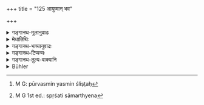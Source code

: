 +++
title = "125 आयुष्मान् भव"

+++

<details><summary>गङ्गानथ-मूलानुवादः</summary>

On saluting, the Brāhmaṇa should he answered with the words ‘Be long lived, O Gentle One’; and at the end of his name the vowel “a,” which occurs at the end of the consonant, should be pronounced ultra long.—(125)


nanu mārtaṇḍa ityatra mārtaśabdāntyāc takārākāraḥ sa ādiryasyetyanyapadārtho durlabha iti cenna | ekasminneva samudāyatvāropeṇa tadavayavatvāropeṇa ca tadupapatteḥ ||
</details>

<details><summary>मेधातिथिः</summary>

अभिवादने कृते प्रत्यभिवादः पित्राभिवादयिता एवं वाच्यः **आयुष्मान् भव सौमेति** । इत्य्शब्दः प्रकारे । आयुष्मान् एधि दीर्घायुर् भूयाश् चिरञ्जीवेत्य् एवमादिशब्दपरिग्रहः शिष्टाचारप्रसिद्धो भवति ।

- **अकारश् चास्य** प्रत्यभिवाद्यस्य यन् नाम तदन्ते यो ऽकारः स **प्लुतः** कर्तव्यः । प्लुत इति त्रिमात्रस्य संज्ञा । अकारग्रहणम् इकारादीनाम् अपि प्रदर्शनार्थम् । अजपेक्षम् एव चान्तत्वं द्रष्टव्यम् । व्यज्ञनान्तस्यापि यो ऽन्त्यः स्वरस् तस्य भवति । **पूर्वाक्षर** एव प्लुतभाविनो ऽकारस्य विशेषणम् एतत् । **अक्षरम्** अत्र व्यञ्जनम् । तत्र पूर्वश्लिष्टः[^३५७] स एवम् उच्यते । एतद् उक्तं भवति । पूर्व एव नागन्तुर् **अकारः प्लुतः** कर्तव्यः । किं तर्हि, य एव नाम्नि विद्यते स एव प्लावयितव्यः । 


[^३५७]:
     M G: pūrvasmin yasmin śliṣṭaḥ

- सर्वं चैतद् एवं व्याख्यानं भगवतः पाणिनेः स्मृतिसामर्थ्येन[^३५८] । शब्दार्थप्रयोगे च मन्वादिभ्यो ऽधिकतरः प्रामाण्ये भगवान् पाणिनिः । स च "प्रत्यभिवादे ऽशूद्रे" (पाण् ८.२.८३) टेः प्लुतिं स्मरति । टिशब्देन यो ऽन्त्योच् तदादिशब्दरूपम् उच्यते । 


[^३५८]:
     M G 1st ed.: spṛśati sāmarthyena

- **विप्र**ग्रहणम् अविवक्षितम् । क्षत्रियादीनाम् अप्य् एष एव विधिः । स्मृत्यन्तरसमाचारो ह्य् एवम् एव स्थितः । न चैषां विध्यन्तरम् अस्ति । अत्रोदाहरणम् "आयुष्मान् देवदत्त३" । व्यञ्जनान्तस्य "आयुष्मान् एधि सोमशर्म३न्" ॥ २.१२५ ॥
</details>

<details><summary>गङ्गानथ-भाष्यानुवादः</summary>

On salutation having been done, the answering greeting should be made by the Father to the accoster, with the words—‘Be long-lived, Oh Gentle One.’ The particle ‘*iti*’ in the text is meant to show that the preceding words constitute the formula. The use of such expressions also as (*a*) ‘*āyuṣmān edhi*,’ ' Prosper O Long-lived One,’ (*b*) ‘*dīrghāyurbhūyāh*,’ ‘Be long-lived,’ (*c*) ‘*cirañjīva*,’ ‘Live long’—is permitted by the usage of cultured men.

‘*The vowel* “a”’—which occurs at the end of the name of the person whose salutation is answered—‘*should be pronounced ultra-long*.’ The term ‘*pluta*,’ ‘ultra-long,’ stands for the vowel that is drawn out to the length of three moras. The vowel ‘a’ is mentioned only by way of illustration; it stands for ‘i’ and other vowels also. The ‘*end*’ spoken of in the text is in relation to the vowels only; so that in the case of names ending in consonants also, the lengthening applies to the vowel that happens to be the *last*, ‘at the end.’ The term ‘*pūrvākṣaraḥ*’ qualities the ‘vowel *a*,’ which is to be lengthened; and ‘*akṣara*’ here stands for the *consonant*; and the compound means ‘that vowel of which the preceding syllable is a consonant’; *i.e*., the vowel occurring along with the consonant. What is meant is that it is the vowel ‘a’ already there tbat is to be lengthened, and not any such vowel as might be added; that is, the vowel that is already present in the name is to be lengthened out.

All this explanation is in accordance with the rules of the revered Pāṇini; as in the matter of the use of words and their meaning, the revered Pāṇini is more authoritative than Manu and other writers. And Pāṇini has laid down (in 8.2.83) that ‘in answering tile greeting of a non-śūdra, the *ṭi* should be ultra-long and the name ‘*ṭi*’ is given to that syllable of which the last vowel forms the beginning (which in tho present case is the ‘*a*,’ which is regarded as a part of itself and hence ‘having the last vowel for its beginning’). No significance is meant to be attached to the specification of the ‘*Brāhmaṇa*’ in the present verse; as what is here prescribed is applicable to the
*Kṣatriya* and others also. The usage sanctioned by other Smṛtis is also
the same, and no separate rules are laid down for these other castes.

As an example we have such expressions as ‘Be long-lived, O Devaḍattā’; and one containing a name ending in consonant,—‘Be long lived, O Somaśarmān.’—(125)
</details>

<details><summary>गङ्गानथ-टिप्पन्यः</summary>

Buhler adopts the reading ‘*pūrvākṣaraplutaḥ*’, which is given by Nandana, and mentioned by Nārāyaṇa. The meaning, according to this, as Buhler remarks, is that the name Devadatta should be pronounced as ‘Devadattā.’ Medhātithi and Kullūka adopt the reading ‘*pūrvākṣaraḥ plutaḥ*,’ under which the meaning is that ‘the vowel *a*, which occurs at the end of the consonant, should be pronounced ultra-long.’ “According to this interpretation,” says Buhler, “Manu’s rule agrees with Āpastamba and Pāṇinī (8-2-88). Govindarāja and Rāghavānanda go far off the mark.”

Several commentators note that ‘*vipraḥ*’ includes all the twice-born persons.

*Medhātithi* (p. 182, 1. 4)—‘*Tatra pūrvasmin &c*.’—Kullūka’s expounding
of the compound is simpler—‘*pūrvam*’
*nāmagatam*—‘*akṣaram*’—*vyāñjanam—saṃśliṣṭam yasya sa pūrvākṣaraḥ*.’

*Ibid*, (p. 182, 1. 8)—‘*Bhagavān Paṇinīḥ*’—This refers to the sūtra
‘*acontyādi ṭi*’ which defines the ‘ṭi’ as ‘that which has for its beginning the last among the vowels’; and the example given in
*Siddhāntakaumudī* under Sūtra 8.283 is, *Āyuṣmān bhava Devadattā*’;
from which it is clear that the name ‘ṭi’ is applicable to the vowel ‘a’ in ‘tta’ and it is ‘*tadādi*’—having for its beginning the last of the vowels—in the sense that it ends in itself, it being regarded as its own constituent part, according to *Śabdenduśekhara*, which has the following note—

> nanu mārtaṇḍa ityatra mārtaśabdāntyāc takārākāraḥ sa > ādiryasyetyanyapadārtho durlabha iti cenna \| ekasminneva > samudāyatvāropeṇa tadavayavatvāropeṇa ca tadupapatteḥ \|\|

This verse is quoted in *Parāśaramādhava* (Ācāra, p. 297), which adds the following notes:—The compound ‘*pūrvākṣaraḥ*’ is to be expounded as
*pūrvara akṣaram yasya*; and the ‘*purvam akṣaram*’, ‘preceding
syllable,’ in a name is the consonant, since a vowel can not be ‘preceded’ by another vowel; hence the meaning comes to be that the vowel at the end of the final consonant should be pronounced ultra-long. The term ‘*akṣaraḥ*’ stands for all vowels that may occur at the end of a name \[This is exactly what Medhātithi and Kullūka have said\]; the text could not have meant the vowel ‘a’ only; as it is not possible for all names to end in that vowel. Thus the formula comes to be—‘*āyuṣmān bhava saumya Devadattā*.’

It is quoted in *Madanapārijāta* (p. 26), which supplies three different explanations:—At the end of the words ‘*āyuṣmān bhava saumya*,’ the name of the saluter should be pronounced—‘*Viṣṇuśarman*’; (*a*) at the end of the name an ‘a’ should be pronounced, and of this ‘a,’ the ‘*pūrvasvaraḥ*,’ the preceding syllable,’.should be ultra-long. The masculine form ‘*akṣaraḥ*’ is a Vedic archaism, \[ the right form being ‘*akṣaram*’\]. Though the syllable ‘preceding’ (the ‘a’ pronounced after the name ‘*Viṣṇuśarman*’) would be ‘n,’ yet inasmuch as the consonant could not be pronounced ‘ultra-long,’ the term ‘preceding syllable’ would apply in this case to ‘a’ that is contained in the name \[ *i.e*. the ‘a’ after ‘m’\]; and it is this ‘a’ that would be pronounced ultra-long \[The formula thus being ‘*āyuṣmān bhava saumya Viṣṇuśarmā3n*’\].—(&) ‘*Pūrvākṣaram plutam*’ is another reading, in which case the construction is all light \[and there is no archaism\]; the meaning being that ‘the preceding syllable is to be pronounced ultra-long.’—(*c*) Or, the sentence ‘*akāraśchāsya nāmno’nte*’ may be explained as follows:—The vowel ‘a’ (*ākāraḥ*) that appears at the end of ‘his’ (‘asya’, the saluter’s) ‘name’ (‘*nāmnaḥ*’)—‘a’ mentioned only by way of illustration, any vowel at the end of the name being meant,—is what is qualified by the qualifying word ‘*pūrvākṣaraḥ*’—which means, in this case,—*that which has the syllables, akṣaram, in the name* ‘*preceding*’—‘*pūrvāṇi*,’—*itself*; and such a vowel should be pronounced ultra-long,—and no other ‘a’, either in the name itself, or added after the name.

The formula, according to all these explanations, is ‘*āyuṣmān bhava saumya Devadattā3*.’ This is not accepted by *Vīramitrodaya* (Saṃskāra p. 452), which would omit the word ‘*saumya*,’ which in Manu’s text, it takes as standing for the name of the saluter; so that the formula according to it would be ‘*āyuṣmān bhava Devadattā3*.’ It argues that if we don’t take the word ‘*saumya*’ as standing for the name, we would have to seek elsewhere for the injunction for *pronouncing the name* in regard to which the second half prescribes the ultra-elongation of the final ‘a.’—As regards the second line of the verse, it takes it to mean that, ‘the *a* tliat appears at the end of the saluter’s name should be pronounced ultra-long;—and adds that the vowel ‘*a*’ here stands for vowels in general; as all names do not, and cannot end in ‘*a*’, in the case of names ending in consonants also, fhe syllable to be ultra-elongated would be the *last of the vmvels* contained in the name; it is clear from Pāṇini’s rule that the ‘*ṭi*’ syllable is to be so pronounced (see *note*, above)—and it is the last *vowel* that is called ‘*ṭi*’.—In the compound *pūrvākṣaraḥ* ‘*akṣara*’ means *consonant*, and the compound means ‘that which has a consonant immediately preceding it’; so that the text comes to mean that ‘the vowel that has a consonant immediately preceding it should *not* be separated from the consonant and then pronounced ultra-long; it should be pronounced along with the consonant.’ It concludes that this explanation is in agreement with Medhātithi and several others. According to this view the formulas would be—(*a*) ‘*āyuṣmān bhava Devadattā3*’ (where the name ends in a vowel) and (*b*) ‘*āyuṣmān bhava Somaśarmā3n*,’ where the name ends in a consonant.

The same work goes on to add that Haradatta has adopted the reading ‘*pūrvākṣaraplutaḥ*’ (see note above) and has explained the verse as follows:—At the end of the name is to be pronounced an additional ‘*a*’—over and above the syllables in the name itself,—and this additional ‘*a*’—is to be ‘*pūrvākṣaraplutaḥ*,’—*i. e*., ‘having its preceding syllable—*i. e., vowel*—ultra-long’;—*i. e*., the vowel preceding the additional ‘*a*’ should be ultra-long; and this may be done also where consonants may be intervening between the two. Thus in the case of there being no intervening consonant, the formula would be
*āyuṣmān bhava saumya Devadattā3*,’ while in that of there being an
intervening consonant, it would be *āyuṣmān bhava saumya Agnichi3da*’ (where the consnant, ‘*d*’ intervenes between the additional ‘*a*’ at the end, and the vowel ‘*i*’ preceding it.)

It further adds that the term ‘*vipraḥ*’ includes the *Kṣatriya* and others also, as is clear from the fact that in grammar we find rules (*a*) making the ultra-elongation of the final vowel *optional* in the case of the saluter being a *Kṣatriya* or a *Vaiśya*, and also (*b*) prohibiting the elongation in the case of the saluter being a *woman* or a *Śūdra*.

This work quotes Medhātithi to the effect that the words in the text ‘*āyuṣmān bhava saumya*’ are meant to be purely illustrative, and it is not meant that these should be the very words used; it is thus that even such returns become permissible as—‘*āyuṣmānedhi*,’ ‘*dīrghāyurbhūyāḥ*,’ ‘*cirañjīva*’ and others that are in common use among cultured people.

This verse is quoted also in *Nirṇayasindhu* (p. 191), where ‘*pūrvākṣaraḥ*’ is explained as referring to the letter preceding the ‘n’ in ‘*śarman*’;—and in *Aparārka* (p, 53), which adds the following note:—The ‘*akāra*’ here stands for the final vowel in the name of the saluter; hence whichever. vowel occurs at the end of the name should be pronounced ultra-long; hence ‘*pūrvākṣaraḥ*’ means ‘that which is preceded by a syllable’; this syllable preceding the final vowel must be a consonant. Hence the meaning is that the vowel, along with the consonant, should be pronounced ultra-long. It does not mean that an additional ‘a’ is to be added at the end of the name.

It is quoted in *Smṛticandrikā* (Saṃskāra, p. 98), which adds the following notes:—The vowel ‘*a*’ here stands for any vowel that occurs at the end of a name; there is no such rule as that every name must end in ‘a’; hence the elongation pertains to the vowel that occurs at the end of a name; and it does not mean that an additional ‘*a*’ has to be added at the end of every name.

It is quoted also in *Saṃskāramayūkha* (p. 46), which has the same remarks regarding the vowel ‘*a*’; it adds:—According to some people, the title ‘*śarman*’ also has to be pronounced; so that the formula would be ‘*āyuṣmān bhava Devadattā śarman*.’ Others hold that the elongation prescribed is to be done to the ‘a’ contained in the term ‘*śarman*’ But this is open to doubt, as the term ‘*śarman*’ does not form part of the *name*; if it did, then, as some other syllables would necessarily be required to be prefixed to this, it could not be possible to have any name ‘with two letters’, as has been prescribed. This elongation of the vowel is not done in the name of the *Śūdra*, who is excluded, according to Pāṇini’s Sūtra ‘*Pratyabhivāde’śūdre*’; this however makes it clear that the salutation of the *Śūdra* also is to be returned.
</details>

<details><summary>गङ्गानथ-तुल्य-वाक्यानि</summary>

*Āpastamba-Dharmasūtra* (1.6.17).—‘The previous letters should he
ultra-long in the salutation as also in the returngreeting.’

*Vaśiṣṭha* (Vīramitrodaya-Saṃskāra, p. 453).—‘The last vowel in the
greeting is ultra-long.’
</details>

<details><summary>Bühler</summary>

125	A Brahmana should thus be saluted in return, 'May'st thou be long-lived, O gentle one!' and the vowel 'a' must be added at the end of the name (of the person addressed), the syllable preceding it being drawn out to the length of three moras.
</details>
